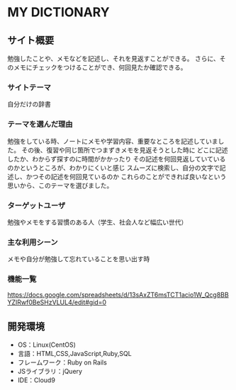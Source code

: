 # MY DICTIONARY

## サイト概要
勉強したことや、メモなどを記述し、それを見返すことができる。
さらに、そのメモにチェックをつけることができ、何回見たか確認できる。

### サイトテーマ
自分だけの辞書

### テーマを選んだ理由
勉強をしている時、ノートにメモや学習内容、重要なところを記述していました。
その後、復習や同じ箇所でつまずきメモを見返そうとした時に
どこに記述したか、わからず探すのに時間がかかったり
その記述を何回見返していているのかというところが、わかりにくいと感じ
スムーズに検索し、自分の文字で記述し、かつその記述を何回見ているのか
これらのことができれば良いなという思いから、このテーマを選びました。

### ターゲットユーザ
勉強やメモをする習慣のある人（学生、社会人など幅広い世代）

### 主な利用シーン
メモや自分が勉強して忘れていることを思い出す時

### 機能一覧
https://docs.google.com/spreadsheets/d/13sAxZT6msTCT1acio1W_Qcg8BBYZIRwf0BeSHzVLUL4/edit#gid=0

## 開発環境
- OS：Linux(CentOS)
- 言語：HTML,CSS,JavaScript,Ruby,SQL
- フレームワーク：Ruby on Rails
- JSライブラリ：jQuery
- IDE：Cloud9
